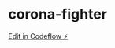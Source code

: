 # corona-fighter

[Edit in Codeflow ⚡️](https://stackblitz.com/~/github.com/gonzalote99/corona-fighter)